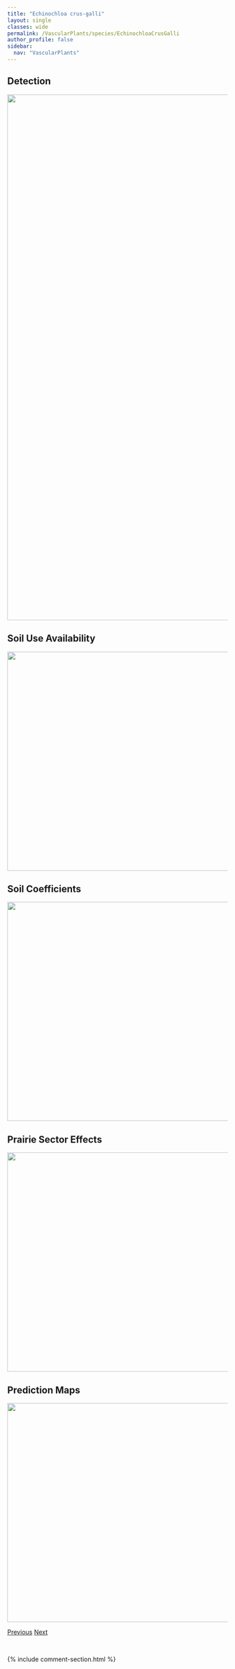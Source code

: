 ```yaml
---
title: "Echinochloa crus-galli"
layout: single
classes: wide
permalink: /VascularPlants/species/EchinochloaCrusGalli
author_profile: false
sidebar:
  nav: "VascularPlants"
---
```


<h2>Detection</h2>

<a href="https://drive.google.com/uc?export=view&id=1xef49TKuba7oDLLQgfxu-5hhzBQPhN_s">
<img src="https://drive.google.com/uc?export=view&id=1xef49TKuba7oDLLQgfxu-5hhzBQPhN_s" height = "1200" width = "800">
</a>


<h2>Soil Use Availability</h2>

<a href="https://drive.google.com/uc?export=view&id=1P1RFwBKdbXTEirSfMvyJnGcgYF6JTwQP">
<img src="https://drive.google.com/uc?export=view&id=1P1RFwBKdbXTEirSfMvyJnGcgYF6JTwQP" height = "500" width = "1000">
</a>


<h2>Soil Coefficients</h2>

<a href="https://drive.google.com/uc?export=view&id=1t2ThSR1E1uzU8KU64Zehr2YJ55Zemvxs">
<img src="https://drive.google.com/uc?export=view&id=1t2ThSR1E1uzU8KU64Zehr2YJ55Zemvxs" height = "500" width = "1000">
</a>


<h2>Prairie Sector Effects</h2>

<a href="https://drive.google.com/uc?export=view&id=1BtWr4bAhTBXLBB3s_0F8XIzzwC7bEICV">
<img src="https://drive.google.com/uc?export=view&id=1BtWr4bAhTBXLBB3s_0F8XIzzwC7bEICV" height = "500" width = "1000">
</a>


<h2>Prediction Maps</h2>

<a href="https://drive.google.com/uc?export=view&id=1ZxA9oKxkTavJHZYvh4cTaSN6kFC0Y_9X">
<img src="https://drive.google.com/uc?export=view&id=1ZxA9oKxkTavJHZYvh4cTaSN6kFC0Y_9X" height = "500" width = "1000">
</a>


<a href="/DevelopmentWebsite/VascularPlants/species/DryopterisFragrans" class="pagination--pager" title="Dryopteris fragrans">Previous</a> <a href="/DevelopmentWebsite/VascularPlants/species/EchinochloaMuricata" class="pagination--pager" title="Echinochloa muricata">Next</a>

<p>&nbsp;</p>

{% include comment-section.html %}

